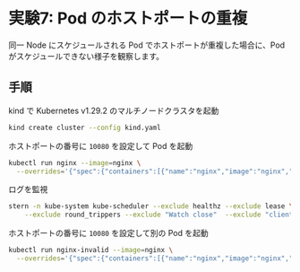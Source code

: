 # 実験7: Pod のホストポートの重複

同一 Node にスケジュールされる Pod でホストポートが重複した場合に、Pod がスケジュールできない様子を観察します。

## 手順

kind で Kubernetes v1.29.2 のマルチノードクラスタを起動

```sh
kind create cluster --config kind.yaml
```

ホストポートの番号に `10080` を設定して Pod を起動

```sh
kubectl run nginx --image=nginx \
  --overrides='{"spec":{"containers":[{"name":"nginx","image":"nginx","ports":[{"containerPort":80,"hostPort":10080,"protocol":"TCP"}]}]}}'
```

ログを監視

```sh
stern -n kube-system kube-scheduler --exclude healthz --exclude lease \
    --exclude round_trippers --exclude "Watch close"  --exclude "client-side throttling"
```

ホストポートの番号に `10080` を設定して別の Pod を起動

```sh
kubectl run nginx-invalid --image=nginx \
  --overrides='{"spec":{"containers":[{"name":"nginx","image":"nginx","ports":[{"containerPort":80,"hostPort":10080,"protocol":"TCP"}]}]}}'
```
